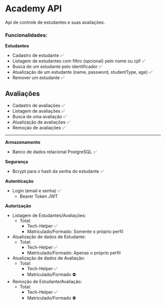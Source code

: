 # Academy API

Api de controle de estudantes e suas avaliações.

### Funcionalidades:

**Estudantes**

- Cadastro de estudante ✅
- Listagem de estudantes com filtro (opcional) pelo nome ou cpf ✅
- Busca de um estudante pelo identificador ✅
- Atualização de um estudante (name, password, studentType, age) ✅
- Remover um estudante ✅

## Avaliações

- Cadastro de avaliações ✅
- Listagem de avaliações ✅
- Busca de uma avaliação ✅
- Atualização de avaliações ✅
- Remoção de avaliações ✅

---

**Armazenamento**

- Banco de dados relacional PostgreSQL ✅

**Segurança**

- Bcrypt para o hash da senha do estudante ✅

**Autenticação**

- Login (email e senha) ✅
  - Bearer Token JWT

**Autorização**

- Listagem de Estudantes/Avaliações:
  - Total:
    - Tech-Helper ✅
    - Matriculado/Formado: Somente o próprio perfil
- Atualização de dados de Estudante:
  - Total:
    - Tech-Helper ✅
    - Matriculado/Formado: Apenas o próprio perfil
- Atualização de dados de Avaliação:
  - Total:
    - Tech-Helper ✅
    - Matriculado/Formado ⛔
- Remoção de Estudante/Avaliação:
  - Total:
    - Tech-Helper ✅
    - Matriculado/Formado ⛔

